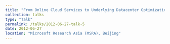 ```yaml
---
title: "From Online Cloud Services to Underlying Datacenter Optimization: Bridging Theory and Practice"
collection: talks
type: "Talk"
permalink: /talks/2012-06-27-talk-5
date: 2012-06-27
location: "Microsoft Research Asia (MSRA), Beijing"
---
```

